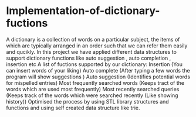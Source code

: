 # Implementation-of-dictionary-fuctions
A dictionary is a collection of words on a particular subject, the items of which are typically arranged in an order such that we can refer them easily and qucikly. In this project we have applied different data structures to support dictionary functions like auto suggestion , auto completion , insertion etc  A list of fuctions supported by our dictionary:  Insertion (You can insert words of your liking)  Auto complete (After typing a few words the program will show suggestions )  Auto suggestion (Identifies potential words for mispelled entries)  Most frequently searched words (Keeps tract of the words which are used most frequently)  Most recently searched queries (Keeps track of the words which were searched recently (Like showing history))  Optimised the process by using STL library structures and functions and using self created data structure like trie.
